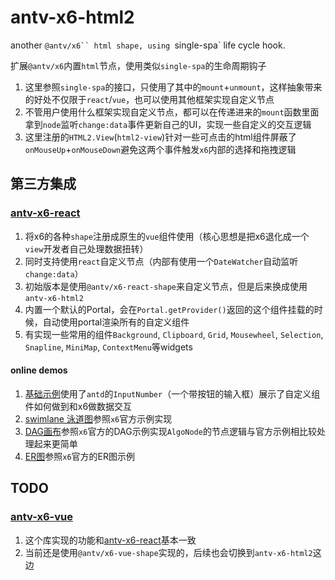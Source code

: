 # antv-x6-html2

another `@antv/x6`` html shape, using `single-spa` life cycle hook.  

扩展`@antv/x6`内置`html`节点，使用类似`single-spa`的生命周期钩子  

1. 这里参照`single-spa`的接口，只使用了其中的`mount`+`unmount`，这样抽象带来的好处不仅限于`react`/`vue`，也可以使用其他框架实现自定义节点
2. 不管用户使用什么框架实现自定义节点，都可以在传递进来的`mount`函数里面拿到`node`监听`change:data`事件更新自己的UI，实现一些自定义的交互逻辑
3. 这里注册的`HTML2.View`(`html2-view`)针对一些可点击的html组件屏蔽了`onMouseUp`+`onMouseDown`避免这两个事件触发`x6`内部的选择和拖拽逻辑

## 第三方集成

### [antv-x6-react](https://github.com/lloydzhou/antv-x6-react)
1. 将x6的各种`shape`注册成原生的`vue`组件使用（核心思想是把x6退化成一个`view`开发者自己处理数据扭转）
2. 同时支持使用`react`自定义节点（内部有使用一个`DateWatcher`自动监听`change:data`）
3. 初始版本是使用`@antv/x6-react-shape`来自定义节点，但是后来换成使用`antv-x6-html2`
4. 内置一个默认的Portal，会在`Portal.getProvider()`返回的这个组件挂载的时候，自动使用portal渲染所有的自定义组件
5. 有实现一些常用的组件`Background`, `Clipboard`, `Grid`, `Mousewheel`, `Selection`, `Snapline`, `MiniMap`, `ContextMenu`等widgets

#### online demos
1. [基础示例](https://codesandbox.io/s/antv-x6-react-demo-jjvcv0)使用了`antd`的`InputNumber`（一个带按钮的输入框）展示了自定义组件如何做到和x6做数据交互
2. [swimlane 泳道图](https://codesandbox.io/s/antv-x6-react-swimlane-uy01jp)参照`x6`官方示例实现
3. [DAG画布](https://codesandbox.io/s/antv-x6-react-dag-m8vcgb)参照`x6`官方的DAG示例实现`AlgoNode`的节点逻辑与官方示例相比较处理起来更简单
3. [ER图](https://codesandbox.io/s/antv-x6-react-er-demo-61m60o)参照`x6`官方的ER图示例


## TODO
### [antv-x6-vue](https://github.com/lloydzhou/antv-x6-vue)
1. 这个库实现的功能和[antv-x6-react](https://github.com/lloydzhou/antv-x6-react)基本一致
2. 当前还是使用`@antv/x6-vue-shape`实现的，后续也会切换到`antv-x6-html2`这边



